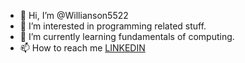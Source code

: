 - 👋 Hi, I’m @Willianson5522
- 👀 I’m interested in programming related stuff. 
- 🌱 I’m currently learning fundamentals of computing.
- 📫 How to reach me <a href="https://www.linkedin.com/in/willianson-silva-7b416a17a/"> 
<a href="https://www.linkedin.com/in/willianson-silva-7b416a17a/" rel="linkedin">LINKEDIN</a>

<!---
Willianson5522/Willianson5522 is a ✨ special ✨ repository because its `README.md` (this file) appears on your GitHub profile.
You can click the Preview link to take a look at your changes.
--->

